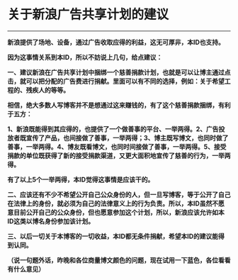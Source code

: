 关于新浪广告共享计划的建议
====



** **

**新浪提供了场地、设备，通过广告收取应得的利益，这无可厚非，本ID也支持。**

**因为这事情关系到本ID，所以不妨说上几句，给点建议：**

**一、建议新浪在广告共享计划中捆绑一个慈善捐款计划，也就是可以让博主通过点击，就可以把分配的广告费进行捐献。里面可以有不同的选择，例如：关于希望工程的、残疾人的等等。**

**相信，绝大多数人写博客并不是想通过这来赚钱的，有了这个慈善捐款捆绑，有利于五方：**

**1、新浪既能得到其应得的，也提供了一个做善事的平台、一举两得。2、广告投放者既宣传了产品，也间接做了善事，一举两得；3、博主既写博文，也同时做了善事，一举两得。4、博友既看博文，也同时间接做了善事，一举两得。5、接受捐款的单位既获得了新的接受捐款渠道，又更大面积地宣传了慈善的行为，一举两得。**

**有了以上5个一举两得，本ID觉得这事情是应该干的。**

**二、应该还有不少不希望公开自己公众身份的人，但一旦写博客，等于公开了自己在法律上的身份，就必须为自己的法律意义上的行为负责。所以，本ID虽然不愿意目前公开自己的公众身份，但也愿意参加这个计划，所以，新浪应该允许如本ID这类以博名身份参加该计划。**

**三、以后一切关于本博客的一切收益，本ID都无条件捐献，希望本ID的建议能得到认同。**

**（说一句题外话，昨晚和各位商量博文颜色的问题，现在试用一下蓝色，各位看看有什么意见）**
